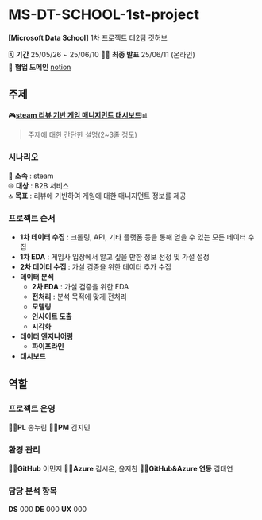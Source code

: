 # MS-DT-SCHOOL-1st-project
**[Microsoft Data School]**
1차 프로젝트 데2팀 깃허브

🗓️ **기간** 25/05/26 ~ 25/06/10   🧑‍🏫 **최종 발표** 25/06/11 (온라인)   
🤝 **협업 도메인** [notion](https://www.notion.so/1-1ef68ae1b2338093865fd3800500753a "데2팀 notion")

## 주제
🎮<ins>**steam 리뷰 기반 게임 매니지먼트 대시보드**</ins>📊   
> 주제에 대한 간단한 설명(2~3줄 정도)

### 시나리오
🏢 **소속** : steam    
🌐 **대상** : B2B 서비스    
🔝 **목표** : 리뷰에 기반하여 게임에 대한 매니지먼트 정보를 제공

### 프로젝트 순서
* **1차 데이터 수집** : 크롤링, API, 기타 플랫폼 등을 통해 얻을 수 있는 모든 데이터 수집   
* **1차 EDA** : 게임사 입장에서 알고 싶을 만한 정보 선정 및 가설 설정   
* **2차 데이터 수집** : 가설 검증을 위한 데이터 추가 수집   
* **데이터 분석**   
  * **2차 EDA** : 가설 검증을 위한 EDA   
  * **전처리** : 분석 목적에 맞게 전처리   
  * **모델링**   
  * **인사이트 도출**   
  * **시각화**   
* **데이터 엔지니어링**   
  * **파이프라인**   
* **대시보드**   

## 역할
### 프로젝트 운영
👩‍🎓**PL** 송누림
👨‍🎓**PM** 김지민

### 환경 관리
👩‍💻**GitHub** 이민지
👨‍💻**Azure** 김시온, 윤지찬
👩‍💻**GitHub&Azure 연동** 김태연

### 담당 분석 항목
**DS** 000
**DE** 000
**UX** 000

